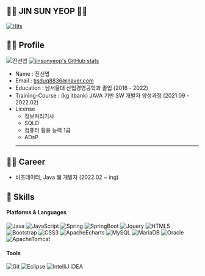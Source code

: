 ## 👨‍🎓 JIN SUN YEOP 👨‍🎓 
[![Hits](https://hits.seeyoufarm.com/api/count/incr/badge.svg?url=https%3A%2F%2Fgithub.com%2Fjinsunyeop&count_bg=%23464944&title_bg=%2337A264&icon=github.svg&icon_color=%23E7E7E7&title=hits&edge_flat=false)](https://hits.seeyoufarm.com)
## 🙆‍♂️ Profile

![진선엽](https://user-images.githubusercontent.com/85484391/214732416-07003528-4b03-4f9c-b671-aeff66e73db3.jpg) [![jinsunyeop's GitHub stats](https://github-readme-stats.vercel.app/api?username=jinsunyeop)](https://github.com/anuraghazra/github-readme-stats)


 - Name : 진선엽
 - Email : tjsduq8836@naver.com
 - Education : 남서울대 산업경영공학과 졸업 (2016 - 2022)
 - Training-Course : (kg itbank) JAVA 기반 SW 개발자 양성과정 (2021.09 - 2022.02)
 - License
	 - 정보처리기사
	 - SQLD
	 - 컴퓨터 활용 능력 1급
	 - ADsP
	 ---
## 🏃‍♂️ Career
 - 비즈데이터, Java 웹 개발자 (2022.02 ~ ing) 

	 

## 🤜 Skills
#### Platforms & Languages
![Java](https://img.shields.io/badge/Java-007396.svg?&style=for-the-badge&logo=Java&logoColor=white)   ![JavaScript](https://img.shields.io/badge/JavaScript-F7DF1E.svg?&style=for-the-badge&logo=Javascript&logoColor=white) ![Spring](https://img.shields.io/badge/Spring-6DB33F.svg?&style=for-the-badge&logo=spring&logoColor=white) ![SpringBoot](https://img.shields.io/badge/SpringBoot-6DB33F.svg?&style=for-the-badge&logo=SpringBoot&logoColor=white)
![Jquery](https://img.shields.io/badge/JQuery-0769AD.svg?&style=for-the-badge&logo=Jquery&logoColor=white) ![HTML5](https://img.shields.io/badge/HTML5-E34F26.svg?&style=for-the-badge&logo=HTML5&logoColor=white) ![Bootstrap](https://img.shields.io/badge/Bootstrap-7952B3.svg?&style=for-the-badge&logo=Bootstrap&logoColor=white) ![CSS3](https://img.shields.io/badge/CSS3-1572B6.svg?&style=for-the-badge&logo=CSS3&logoColor=white) ![ApacheEcharts](https://img.shields.io/badge/Apache%20Echarts-AA344D.svg?&style=for-the-badge&logo=ApacheEcharts&logoColor=white)
![MySQL](https://img.shields.io/badge/MySQL-4479A1.svg?&style=for-the-badge&logo=MySQL&logoColor=white) ![MariaDB](https://img.shields.io/badge/MariaDB-003545.svg?&style=for-the-badge&logo=MariaDB&logoColor=white) ![Oracle](https://img.shields.io/badge/Oracle-F80000.svg?&style=for-the-badge&logo=Oracle&logoColor=white)
 ![ApacheTomcat](https://img.shields.io/badge/Apache%20Tomcat-F8DC75.svg?&style=for-the-badge&logo=ApacheTomcat&logoColor=white)

#### Tools
![Git](https://img.shields.io/badge/Git-F05032.svg?&style=for-the-badge&logo=Git&logoColor=white) ![Eclipse](https://img.shields.io/badge/Eclipse%20IDE-2C2255.svg?&style=for-the-badge&logo=Eclipse%20IDE&logoColor=white)  ![IntelliJ IDEA](https://img.shields.io/badge/IntelliJ-000000.svg?&style=for-the-badge&logo=IntelliJIDEA&logoColor=white)
